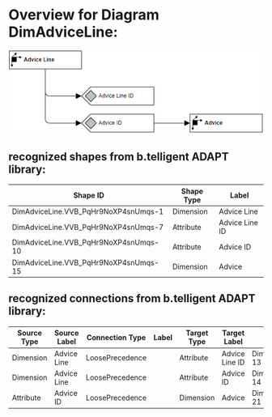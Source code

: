 # Overview for Diagram **DimAdviceLine**:

![Diagram DimAdviceLine](../png/DimAdviceLine.png)
## recognized shapes from b.telligent ADAPT library:

|Shape ID|Shape Type|Label|
|--------|----------|-----|
|DimAdviceLine.VVB_PqHr9NoXP4snUmqs-1|Dimension|Advice Line|
|DimAdviceLine.VVB_PqHr9NoXP4snUmqs-7|Attribute|Advice Line ID|
|DimAdviceLine.VVB_PqHr9NoXP4snUmqs-10|Attribute|Advice ID|
|DimAdviceLine.VVB_PqHr9NoXP4snUmqs-15|Dimension|Advice|

## recognized connections from b.telligent ADAPT library:

|Source Type|Source Label|Connection Type|Label|Target Type|Target Label|Connection ID|Source ID|Target ID|
|-----------|------------|---------------|-----|-----------|------------|-------------|---------|---------|
|Dimension|Advice Line|LoosePrecedence||Attribute|Advice Line ID|DimAdviceLine.VVB_PqHr9NoXP4snUmqs-13|DimAdviceLine.VVB_PqHr9NoXP4snUmqs-1|DimAdviceLine.VVB_PqHr9NoXP4snUmqs-7
|Dimension|Advice Line|LoosePrecedence||Attribute|Advice ID|DimAdviceLine.VVB_PqHr9NoXP4snUmqs-14|DimAdviceLine.VVB_PqHr9NoXP4snUmqs-1|DimAdviceLine.VVB_PqHr9NoXP4snUmqs-10
|Attribute|Advice ID|LoosePrecedence||Dimension|Advice|DimAdviceLine.VVB_PqHr9NoXP4snUmqs-21|DimAdviceLine.VVB_PqHr9NoXP4snUmqs-10|DimAdviceLine.VVB_PqHr9NoXP4snUmqs-15

